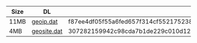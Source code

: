 |    Size   |     DL  | sha512sum |
|  ---  |  ---  |  ---  |
| 11MB | [geoip.dat](https://cdn.jsdelivr.net/gh/googleians/Rules@main/geoip.dat) | f87ee4df05f55a6fed657f314cf552175238f6e0cfc2a6c7a92f85b6665d21387e92ca80df8496fc3a6d78faaf3f98fb091bacb9ca61c80e93e1d1aa9ab5f255 |
| 4MB | [geosite.dat](https://cdn.jsdelivr.net/gh/googleians/Rules@main/geosite.dat) | 307282159942c98cda7b1de229c010d120071893fad62171b8ed519c4408f8919095c89768e59c002fa9b8430fe2b8b52543348bb5cb10842025334e7732c090 |
